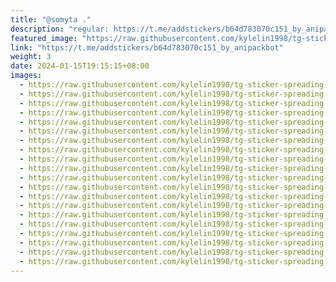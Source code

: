 ```yaml
---
title: "@somyta ."
description: "regular: https://t.me/addstickers/b64d783070c151_by_anipackbot"
featured_image: "https://raw.githubusercontent.com/kylelin1998/tg-sticker-spreading-worldwide-images/main/img/ec6f56d9-ecc6-42ac-b5d7-53eed9c716b2.jpg"
link: "https://t.me/addstickers/b64d783070c151_by_anipackbot"
weight: 3
date: 2024-01-15T19:15:15+08:00
images:
  - https://raw.githubusercontent.com/kylelin1998/tg-sticker-spreading-worldwide-images/main/img/ec6f56d9-ecc6-42ac-b5d7-53eed9c716b2.jpg
  - https://raw.githubusercontent.com/kylelin1998/tg-sticker-spreading-worldwide-images/main/img/9955e5ed-f428-44fa-b250-53ce51f14358.jpg
  - https://raw.githubusercontent.com/kylelin1998/tg-sticker-spreading-worldwide-images/main/img/d2a08b0d-3d51-402e-b02d-007e5e26a793.jpg
  - https://raw.githubusercontent.com/kylelin1998/tg-sticker-spreading-worldwide-images/main/img/09c254f2-53a7-4b3f-928f-7731bff39068.jpg
  - https://raw.githubusercontent.com/kylelin1998/tg-sticker-spreading-worldwide-images/main/img/f694ee83-834e-4f0d-82f1-976f5ff9d2b1.jpg
  - https://raw.githubusercontent.com/kylelin1998/tg-sticker-spreading-worldwide-images/main/img/f71f1db4-4362-43e0-8274-47f9aca0cf9e.jpg
  - https://raw.githubusercontent.com/kylelin1998/tg-sticker-spreading-worldwide-images/main/img/40593b45-2193-4c19-817e-818dc66dcd58.jpg
  - https://raw.githubusercontent.com/kylelin1998/tg-sticker-spreading-worldwide-images/main/img/41c2715a-c2cd-4c30-80c6-bf82905a924e.jpg
  - https://raw.githubusercontent.com/kylelin1998/tg-sticker-spreading-worldwide-images/main/img/8572f959-2fbc-48b0-a7ff-0ec820f9f738.jpg
  - https://raw.githubusercontent.com/kylelin1998/tg-sticker-spreading-worldwide-images/main/img/7cc8eaec-546c-4fe4-b85b-5c4c87fb997f.jpg
  - https://raw.githubusercontent.com/kylelin1998/tg-sticker-spreading-worldwide-images/main/img/1e7f416a-5a24-4237-8f55-e2fcff9837f4.jpg
  - https://raw.githubusercontent.com/kylelin1998/tg-sticker-spreading-worldwide-images/main/img/95d09127-8059-4ea6-a82b-e6059e1b1c33.jpg
  - https://raw.githubusercontent.com/kylelin1998/tg-sticker-spreading-worldwide-images/main/img/a86f79af-0874-4916-bc2f-59732eb3a916.jpg
  - https://raw.githubusercontent.com/kylelin1998/tg-sticker-spreading-worldwide-images/main/img/9d988c4b-78fd-49e6-9c59-0a0a0d4ad4ef.jpg
  - https://raw.githubusercontent.com/kylelin1998/tg-sticker-spreading-worldwide-images/main/img/0e4482ca-a27c-4aff-98a0-52724ed6df9f.jpg
  - https://raw.githubusercontent.com/kylelin1998/tg-sticker-spreading-worldwide-images/main/img/df6322cc-cd83-4f90-bfef-050280e8e523.jpg
  - https://raw.githubusercontent.com/kylelin1998/tg-sticker-spreading-worldwide-images/main/img/d583534e-bef5-4325-86a8-592201534cb0.jpg
  - https://raw.githubusercontent.com/kylelin1998/tg-sticker-spreading-worldwide-images/main/img/0e97b489-f791-40da-a9c9-515b438a6acb.jpg
  - https://raw.githubusercontent.com/kylelin1998/tg-sticker-spreading-worldwide-images/main/img/398636ce-4f65-4081-9f93-08cf1274c03f.jpg
  - https://raw.githubusercontent.com/kylelin1998/tg-sticker-spreading-worldwide-images/main/img/981a4df3-dc06-4542-bc13-db630955d7ed.jpg
---
```

